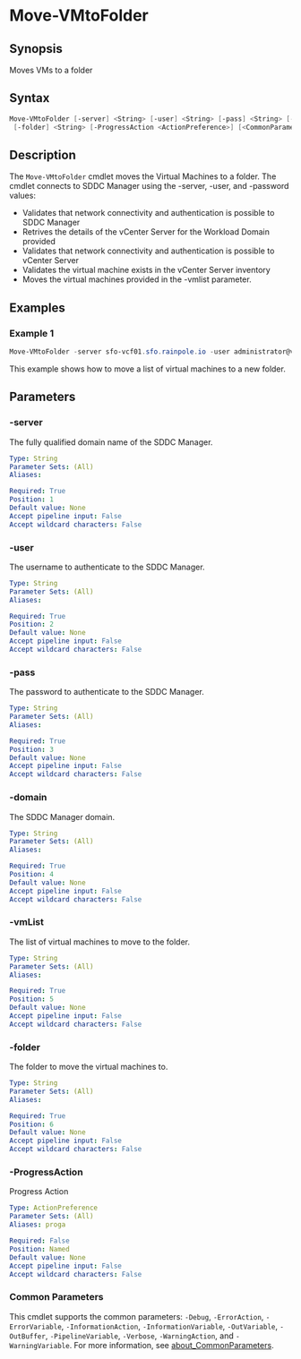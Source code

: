 # Move-VMtoFolder

## Synopsis

Moves VMs to a folder

## Syntax

```powershell
Move-VMtoFolder [-server] <String> [-user] <String> [-pass] <String> [-domain] <String> [-vmList] <String>
 [-folder] <String> [-ProgressAction <ActionPreference>] [<CommonParameters>]
```

## Description

The `Move-VMtoFolder` cmdlet moves the Virtual Machines to a folder.
The cmdlet connects to SDDC Manager using the -server, -user, and -password values:

- Validates that network connectivity and authentication is possible to SDDC Manager
- Retrives the details of the vCenter Server for the Workload Domain provided
- Validates that network connectivity and authentication is possible to vCenter Server
- Validates the virtual machine exists in the vCenter Server inventory
- Moves the virtual machines provided in the -vmlist parameter.

## Examples

### Example 1

```powershell
Move-VMtoFolder -server sfo-vcf01.sfo.rainpole.io -user administrator@vsphere.local -pass VMw@re1! -domain sfo-m01 -vmList "xint-wsa01a,xint-wsa01b xint-wsa01c" -folder xint-m01-fd-wsa
```

This example shows how to move a list of virtual machines to a new folder.

## Parameters

### -server

The fully qualified domain name of the SDDC Manager.

```yaml
Type: String
Parameter Sets: (All)
Aliases:

Required: True
Position: 1
Default value: None
Accept pipeline input: False
Accept wildcard characters: False
```

### -user

The username to authenticate to the SDDC Manager.

```yaml
Type: String
Parameter Sets: (All)
Aliases:

Required: True
Position: 2
Default value: None
Accept pipeline input: False
Accept wildcard characters: False
```

### -pass

The password to authenticate to the SDDC Manager.

```yaml
Type: String
Parameter Sets: (All)
Aliases:

Required: True
Position: 3
Default value: None
Accept pipeline input: False
Accept wildcard characters: False
```

### -domain

The SDDC Manager domain.

```yaml
Type: String
Parameter Sets: (All)
Aliases:

Required: True
Position: 4
Default value: None
Accept pipeline input: False
Accept wildcard characters: False
```

### -vmList

The list of virtual machines to move to the folder.

```yaml
Type: String
Parameter Sets: (All)
Aliases:

Required: True
Position: 5
Default value: None
Accept pipeline input: False
Accept wildcard characters: False
```

### -folder

The folder to move the virtual machines to.

```yaml
Type: String
Parameter Sets: (All)
Aliases:

Required: True
Position: 6
Default value: None
Accept pipeline input: False
Accept wildcard characters: False
```

### -ProgressAction

Progress Action

```yaml
Type: ActionPreference
Parameter Sets: (All)
Aliases: proga

Required: False
Position: Named
Default value: None
Accept pipeline input: False
Accept wildcard characters: False
```

### Common Parameters

This cmdlet supports the common parameters: `-Debug`, `-ErrorAction`, `-ErrorVariable`, `-InformationAction`, `-InformationVariable`, `-OutVariable`, `-OutBuffer`, `-PipelineVariable`, `-Verbose`, `-WarningAction`, and `-WarningVariable`. For more information, see [about_CommonParameters](http://go.microsoft.com/fwlink/?LinkID=113216).
